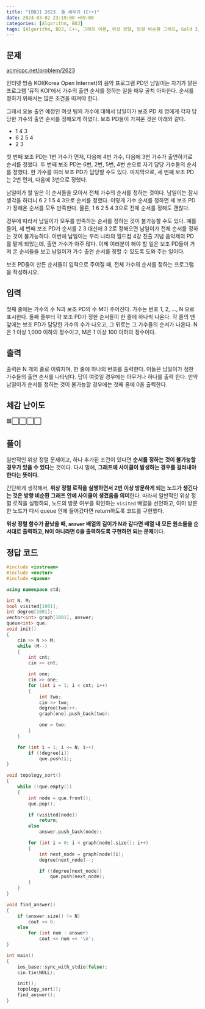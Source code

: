 ```yaml
---
title: "[BOJ] 2623. 줄 세우기 (C++)"
date: 2024-03-02 23:19:00 +09:00
categories: [Algorithm, BOJ]
tags: [Algorithm, BOJ, C++, 그래프 이론, 위상 정렬, 방향 비순환 그래프, Gold 3, CLASS 5]
---
```

## **문제**
[acmicpc.net/problem/2623](https://www.acmicpc.net/problem/2623)

인터넷 방송 KOI(Korea Open Internet)의 음악 프로그램 PD인 남일이는 자기가 맡은 프로그램 '뮤직 KOI'에서 가수의 출연 순서를 정하는 일을 매우 골치 아파한다. 순서를 정하기 위해서는 많은 조건을 따져야 한다.

그래서 오늘 출연 예정인 여섯 팀의 가수에 대해서 남일이가 보조 PD 세 명에게 각자 담당한 가수의 출연 순서를 정해오게 하였다. 보조 PD들이 가져온 것은 아래와 같다.

- 1 4 3
- 6 2 5 4
- 2 3

첫 번째 보조 PD는 1번 가수가 먼저, 다음에 4번 가수, 다음에 3번 가수가 출연하기로 순서를 정했다. 두 번째 보조 PD는 6번, 2번, 5번, 4번 순으로 자기 담당 가수들의 순서를 정했다. 한 가수를 여러 보조 PD가 담당할 수도 있다. 마지막으로, 세 번째 보조 PD는 2번 먼저, 다음에 3번으로 정했다.

남일이가 할 일은 이 순서들을 모아서 전체 가수의 순서를 정하는 것이다. 남일이는 잠시 생각을 하더니 6 2 1 5 4 3으로 순서를 정했다. 이렇게 가수 순서를 정하면 세 보조 PD가 정해온 순서를 모두 만족한다. 물론, 1 6 2 5 4 3으로 전체 순서를 정해도 괜찮다.

경우에 따라서 남일이가 모두를 만족하는 순서를 정하는 것이 불가능할 수도 있다. 예를 들어, 세 번째 보조 PD가 순서를 2 3 대신에 3 2로 정해오면 남일이가 전체 순서를 정하는 것이 불가능하다. 이번에 남일이는 우리 나라의 월드컵 4강 진출 기념 음악제의 PD를 맡게 되었는데, 출연 가수가 아주 많다. 이제 여러분이 해야 할 일은 보조 PD들이 가져 온 순서들을 보고 남일이가 가수 출연 순서를 정할 수 있도록 도와 주는 일이다.

보조 PD들이 만든 순서들이 입력으로 주어질 때, 전체 가수의 순서를 정하는 프로그램을 작성하시오.
<br>

## **입력**
첫째 줄에는 가수의 수 N과 보조 PD의 수 M이 주어진다. 가수는 번호 1, 2, ..., N 으로 표시한다. 둘째 줄부터 각 보조 PD가 정한 순서들이 한 줄에 하나씩 나온다. 각 줄의 맨 앞에는 보조 PD가 담당한 가수의 수가 나오고, 그 뒤로는 그 가수들의 순서가 나온다. N은 1 이상 1,000 이하의 정수이고, M은 1 이상 100 이하의 정수이다.
<br>

## **출력**
출력은 N 개의 줄로 이뤄지며, 한 줄에 하나의 번호를 출력한다. 이들은 남일이가 정한 가수들의 출연 순서를 나타낸다. 답이 여럿일 경우에는 아무거나 하나를 출력 한다. 만약 남일이가 순서를 정하는 것이 불가능할 경우에는 첫째 줄에 0을 출력한다.
<br>

## **체감 난이도**
🟩⬜⬜⬜⬜
<br>

## **풀이**
일반적인 위상 정렬 문제이고, 하나 추가된 조건이 있다면 **순서를 정하는 것이 불가능할 경우가 있을 수 있다**는 것이다. 다시 말해, **그래프에 사이클이 발생하는 경우를 걸러내야 한다는 뜻이다.**

간단하게 생각해서, **위상 정렬 로직을 실행하면서 2번 이상 방문하게 되는 노드가 생긴다는 것은 방향 비순환 그래프 안에 사이클이 생겼음을 의미**한다. 따라서 일반적인 위상 정렬 로직을 실행하되, 노드의 방문 여부를 확인하는 `visited` 배열을 선언하고, 이미 방문한 노드가 다시 queue 안에 들어갔다면 return하도록 코드를 구현했다.

**위상 정렬 함수가 끝났을 때, `answer` 배열의 길이가 N과 같다면 배열 내 모든 원소들을 순서대로 출력하고, N이 아니라면 0을 출력하도록 구현하면 되는 문제**이다.
<br>

## **정답 코드**
```c++
#include <iostream>
#include <vector>
#include <queue>

using namespace std;

int N, M;
bool visited[1001];
int degree[1001];
vector<int> graph[1001], answer;
queue<int> que;
void init()
{
    cin >> N >> M;
    while (M--)
    {
        int cnt;
        cin >> cnt;

        int one;
        cin >> one;
        for (int i = 1; i < cnt; i++)
        {
            int two;
            cin >> two;
            degree[two]++;
            graph[one].push_back(two);

            one = two;
        }
    }

    for (int i = 1; i <= N; i++)
        if (!degree[i])
            que.push(i);
}

void topology_sort()
{
    while (!que.empty())
    {
        int node = que.front();
        que.pop();

        if (visited[node])
            return;
        else
            answer.push_back(node);

        for (int i = 0; i < graph[node].size(); i++)
        {
            int next_node = graph[node][i];
            degree[next_node]--;

            if (!degree[next_node])
                que.push(next_node);
        }
    }
}

void find_answer()
{
    if (answer.size() != N)
        cout << 0;
    else
        for (int num : answer)
            cout << num << '\n';
}

int main()
{
    ios_base::sync_with_stdio(false);
    cin.tie(NULL);

    init();
    topology_sort();
    find_answer();
}
```